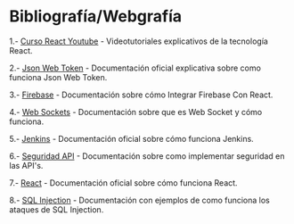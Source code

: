 

# Bibliografía/Webgrafía

1.- [Curso React Youtube](https://www.youtube.com/playlist?list=PLIddmSRJEJ0vEBB6ECegg35IQ-sWjSDdo) - Videotutoriales explicativos de la tecnología React.

2.- [Json Web Token](https://jwt.io/introduction) - Documentación oficial explicativa sobre como funciona Json Web Token.

3.- [Firebase](https://codigofacilito.com/articulos/firebase-react-reactfire) - Documentación sobre cómo Integrar Firebase Con React.

4.- [Web Sockets](https://www.ionos.es/digitalguide/paginas-web/desarrollo-web/que-es-) - Documentación sobre que es Web Socket y cómo funciona.

5.- [Jenkins](https://www.jenkins.io/doc/book/pipeline/) - Documentación oficial sobre cómo funciona Jenkins.

6.- [Seguridad API](https://www.redhat.com/es/topics/security/api-security) - Documentación sobre como implementar seguridad en las API's.

7.- [React](https://es.reactjs.org/docs/getting-started.html) - Documentación oficial sobre cómo funciona React.

8.- [SQL Injection](https://portswigger.net/web-security/sql-injection) - Documentación con ejemplos de como funciona los ataques de SQL Injection.
